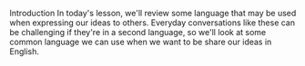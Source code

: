 Introduction
In today's lesson, we'll review some language that may be used when expressing our ideas to others.
Everyday conversations like these can be challenging if they're in a second language, so we'll look at some common language we can use when we want to be share our ideas in English.



